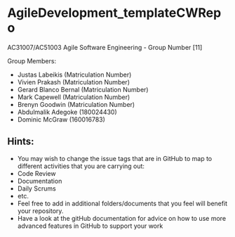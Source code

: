 # AgileDevelopment_templateCWRepo
AC31007/AC51003 Agile Software Engineering - Group Number [11]

Group Members:
- Justas Labeikis (Matriculation Number)
- Vivien Prakash (Matriculation Number)
- Gerard Blanco Bernal (Matriculation Number)
- Mark Capewell (Matriculation Number)
- Brenyn Goodwin (Matriculation Number)
- Abdulmalik Adegoke (180024430)
- Dominic McGraw (160016783)

## Hints:
- You may wish to change the issue tags that are in GitHub to map to different activities that you are carrying out:
 - Code Review
 - Documentation
 - Daily Scrums
 - etc.
- Feel free to add in additional folders/documents that you feel will benefit your repository.
- Have a look at the gitHub documentation for advice on how to use more advanced features in GitHub to support your work
